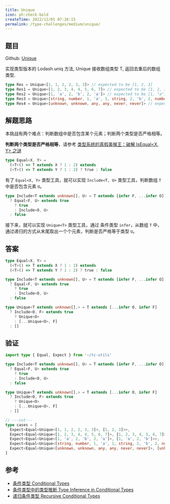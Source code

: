 ```yaml
---
title: Unique
icon: ph:check-bold
createTime: 2022/12/01 07:26:15
permalink: /type-challenges/medium/unique/
---
```


## 题目

Github: [Unique](https://github.com/type-challenges/type-challenges/blob/main/questions/05360-medium-unique/)

实现类型版本的 Lodash.uniq 方法, Unique 接收数组类型 T, 返回去重后的数组类型.

```ts
type Res = Unique<[1, 1, 2, 2, 3, 3]> // expected to be [1, 2, 3]
type Res1 = Unique<[1, 2, 3, 4, 4, 5, 6, 7]> // expected to be [1, 2, 3, 4, 5, 6, 7]
type Res2 = Unique<[1, 'a', 2, 'b', 2, 'a']> // expected to be [1, "a", 2, "b"]
type Res3 = Unique<[string, number, 1, 'a', 1, string, 2, 'b', 2, number]> // expected to be [string, number, 1, "a", 2, "b"]
type Res4 = Unique<[unknown, unknown, any, any, never, never]> // expected to be [unknown, any, never]
```

## 解题思路

本挑战有两个难点：判断数组中是否包含某个元素；判断两个类型是否严格相等。

**判断两个类型是否严格相等**，请参考 [类型系统的真假美猴王：破解 IsEqual<X, Y> 之谜](../../../1.前端/12.TypeScript/isEqual.md)

```ts
type Equal<X, Y> =
  (<T>() => T extends X ? 1 : 2) extends
  (<T>() => T extends Y ? 1 : 2) ? true : false
```

有了 `Equal<X, Y>` 类型工具，就可以实现 `Include<T, U>` 类型工具，判断数组 `T` 中是否包含元素 `U`。

```ts
type Include<T extends unknown[], U> = T extends [infer F, ...infer O]
  ? Equal<F, U> extends true
    ? true
    : Include<O, U>
  : false
```

接下来，就可以实现 `Unique<T>` 类型工具，通过 条件类型 `infer`，从数组 `T` 中，
通过递归的方式从末尾取出一个个元素，判断是否严格等于类型 `U`。

## 答案

```ts
type Equal<X, Y> =
  (<T>() => T extends X ? 1 : 2) extends
  (<T>() => T extends Y ? 1 : 2) ? true : false

type Include<T extends unknown[], U> = T extends [infer F, ...infer O]
  ? Equal<F, U> extends true
    ? true
    : Include<O, U>
  : false

type Unique<T extends unknown[],> = T extends [...infer O, infer F]
  ? Include<O, F> extends true
    ? Unique<O>
    : [...Unique<O>, F]
  : []
```

## 验证

```ts twoslash
import type { Equal, Expect } from '~/tc-utils'

type Include<T extends unknown[], U> = T extends [infer F, ...infer O]
  ? Equal<F, U> extends true
    ? true
    : Include<O, U>
  : false

type Unique<T extends unknown[],> = T extends [...infer O, infer F]
  ? Include<O, F> extends true
    ? Unique<O>
    : [...Unique<O>, F]
  : []

// ---cut---
type cases = [
  Expect<Equal<Unique<[1, 1, 2, 2, 3, 3]>, [1, 2, 3]>>,
  Expect<Equal<Unique<[1, 2, 3, 4, 4, 5, 6, 7]>, [1, 2, 3, 4, 5, 6, 7]>>,
  Expect<Equal<Unique<[1, 'a', 2, 'b', 2, 'a']>, [1, 'a', 2, 'b']>>,
  Expect<Equal<Unique<[string, number, 1, 'a', 1, string, 2, 'b', 2, number]>, [string, number, 1, 'a', 2, 'b']>>,
  Expect<Equal<Unique<[unknown, unknown, any, any, never, never]>, [unknown, any, never]>>,
]
```

## 参考

- [条件类型 Conditional Types](https://www.typescriptlang.org/docs/handbook/2/conditional-types.html)
- [条件类型中的类型推断 Type Inference in Conditional Types](https://www.typescriptlang.org/docs/handbook/2/conditional-types.html#inferring-within-conditional-types)
- [递归条件类型 Recursive Conditional Types](https://www.typescriptlang.org/docs/handbook/release-notes/typescript-4-1.html#recursive-conditional-types)
